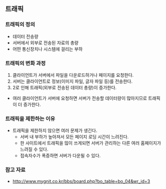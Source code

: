 ## 트래픽

### 트래픽의 정의
- 데이터 전송량
- 서버에서 외부로 전송된 자료의 총량
- 어떤 통신장치나 시스템에 걸리는 부하

### 트래픽의 변화 과정
1. 클라이언트가 서버에서 파일을 다운로드하거나 페이지를 요청한다.
2. 서버는 클라이언트로 정보(이미지 파일, 글자 파일 등)를 전송한다.
3. 2로 인해 트래픽(외부로 전송된 데이터 총량)이 증가한다.
- 여러 클라이언트가 서버에 요청하면 서버가 전송할 데이터량이 많아지므로 트래픽이 더 증가한다.

### 트래픽을 제한하는 이유
- 트래픽을 제한하지 않으면 여러 문제가 생긴다.
  + 서버 내 부하가 높아져서 모든 페이지 로딩 시간이 느려진다.
  + 한 사이트에서 트래픽을 많이 쓰게되면 서버가 관리하는 다른 여러 홈페이지가 느려질 수 있다.
  + 접속자수가 폭증하면 서버가 다운될 수 있다.

### 참고 자료
- http://www.mygnit.co.kr/bbs/board.php?bo_table=bo_04&wr_id=3